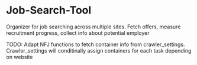 # Job-Search-Tool
Organizer for job searching across multiple sites. Fetch offers, measure recruitment progress, collect info about potential employer



TODO:
Adapt NFJ functions to fetch container info from crawler_settings. Crawler_settings will conditinally assign containers for each task depending on website